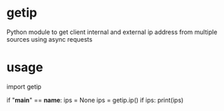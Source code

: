 # getip
Python module to get client internal and external ip address from multiple sources using async requests

# usage

import getip

if "__main__" == __name__:
    ips = None
    ips = getip.ip()
    if ips:
        print(ips)

